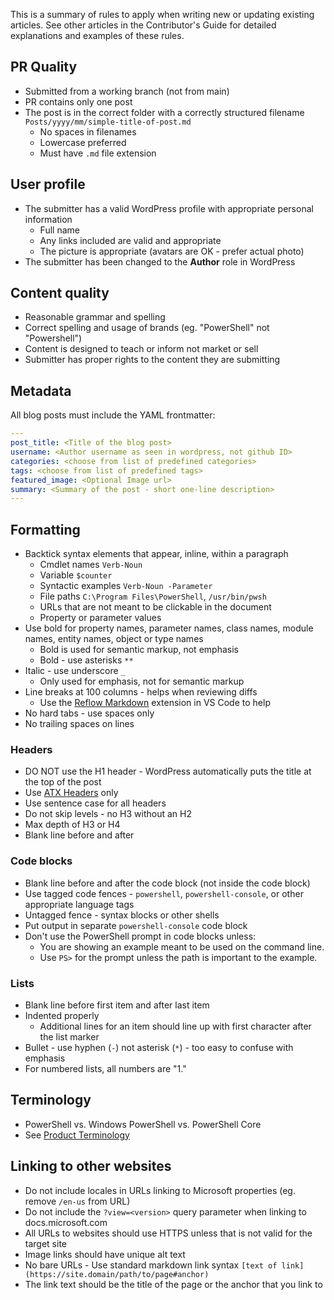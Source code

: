 This is a summary of rules to apply when writing new or updating existing articles. See other
articles in the Contributor's Guide for detailed explanations and examples of these rules.

## PR Quality

- Submitted from a working branch (not from main)
- PR contains only one post
- The post is in the correct folder with a correctly structured filename
  `Posts/yyyy/mm/simple-title-of-post.md`
  - No spaces in filenames
  - Lowercase preferred
  - Must have `.md` file extension

## User profile

- The submitter has a valid WordPress profile with appropriate personal information
  - Full name
  - Any links included are valid and appropriate
  - The picture is appropriate (avatars are OK - prefer actual photo)
- The submitter has been changed to the **Author** role in WordPress

## Content quality

- Reasonable grammar and spelling
- Correct spelling and usage of brands (eg. "PowerShell" not "Powershell")
- Content is designed to teach or inform not market or sell
- Submitter has proper rights to the content they are submitting

## Metadata

All blog posts must include the YAML frontmatter:

```yaml
---
post_title: <Title of the blog post>
username: <Author username as seen in wordpress, not github ID>
categories: <choose from list of predefined categories>
tags: <choose from list of predefined tags>
featured_image: <Optional Image url>
summary: <Summary of the post - short one-line description>
---
```

## Formatting

- Backtick syntax elements that appear, inline, within a paragraph
  - Cmdlet names `Verb-Noun`
  - Variable `$counter`
  - Syntactic examples `Verb-Noun -Parameter`
  - File paths `C:\Program Files\PowerShell`, `/usr/bin/pwsh`
  - URLs that are not meant to be clickable in the document
  - Property or parameter values
- Use bold for property names, parameter names, class names, module names, entity names, object or
  type names
  - Bold is used for semantic markup, not emphasis
  - Bold - use asterisks `**`
- Italic - use underscore `_`
  - Only used for emphasis, not for semantic markup
- Line breaks at 100 columns - helps when reviewing diffs
  - Use the [Reflow Markdown](https://marketplace.visualstudio.com/items?itemName=marvhen.reflow-markdown)
    extension in VS Code to help
- No hard tabs - use spaces only
- No trailing spaces on lines

### Headers

- DO NOT use the H1 header - WordPress automatically puts the title at the top of the post
- Use [ATX Headers](https://github.github.com/gfm/#atx-headings) only
- Use sentence case for all headers
- Do not skip levels - no H3 without an H2
- Max depth of H3 or H4
- Blank line before and after

### Code blocks

- Blank line before and after the code block (not inside the code block)
- Use tagged code fences - `powershell`, `powershell-console`, or other appropriate language tags
- Untagged fence - syntax blocks or other shells
- Put output in separate `powershell-console` code block
- Don't use the PowerShell prompt in code blocks unless:
  - You are showing an example meant to be used on the command line.
  - Use `PS>` for the prompt unless the path is important to the example.

### Lists

- Blank line before first item and after last item
- Indented properly
  - Additional lines for an item should line up with first character after the list marker
- Bullet - use hyphen (`-`) not asterisk (`*`) - too easy to confuse with emphasis
- For numbered lists, all numbers are "1."

## Terminology

- PowerShell vs. Windows PowerShell vs. PowerShell Core
- See [Product Terminology](https://docs.microsoft.com/powershell/scripting/community/contributing/powershell-style-guide#product-terminology)

## Linking to other websites

- Do not include locales in URLs linking to Microsoft properties (eg. remove `/en-us` from URL)
- Do not include the `?view=<version>` query parameter when linking to docs.microsoft.com
- All URLs to websites should use HTTPS unless that is not valid for the target site
- Image links should have unique alt text
- No bare URLs - Use standard markdown link syntax `[text of link](https://site.domain/path/to/page#anchor)`
- The link text should be the title of the page or the anchor that you link to
